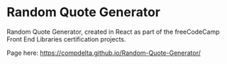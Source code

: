 # Random Quote Generator

Random Quote Generator, created in React as part of the freeCodeCamp Front End Libraries certification projects.

Page here: https://compdelta.github.io/Random-Quote-Generator/
